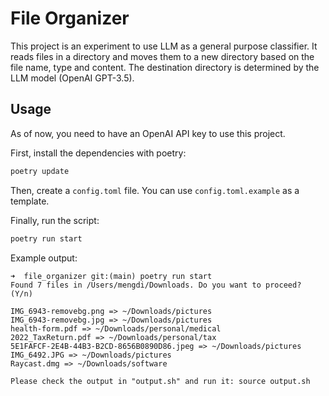 # File Organizer

This project is an experiment to use LLM as a general purpose classifier. It reads files in a directory and moves them to a new directory based on the file name, type and content. The destination directory is determined by the LLM model (OpenAI GPT-3.5).

## Usage

As of now, you need to have an OpenAI API key to use this project.

First, install the dependencies with poetry:

```bash
poetry update
```

Then, create a `config.toml` file. You can use `config.toml.example` as a template.

Finally, run the script:

```bash
poetry run start
```

Example output:

```
➜  file_organizer git:(main) poetry run start
Found 7 files in /Users/mengdi/Downloads. Do you want to proceed? (Y/n)

IMG_6943-removebg.png => ~/Downloads/pictures
IMG_6943-removebg.jpg => ~/Downloads/pictures
health-form.pdf => ~/Downloads/personal/medical
2022_TaxReturn.pdf => ~/Downloads/personal/tax
5E1FAFCF-2E4B-44B3-B2CD-8656B0890D86.jpeg => ~/Downloads/pictures
IMG_6492.JPG => ~/Downloads/pictures
Raycast.dmg => ~/Downloads/software

Please check the output in "output.sh" and run it: source output.sh
```

